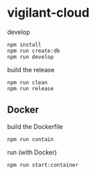 # vigilant-cloud

develop

    npm install
    npm run create:db
    npm run develop

build the release

    npm run clean
    npm run release

## Docker

build the Dockerfile

    npm run contain

run (with Docker)

    npm run start:container

